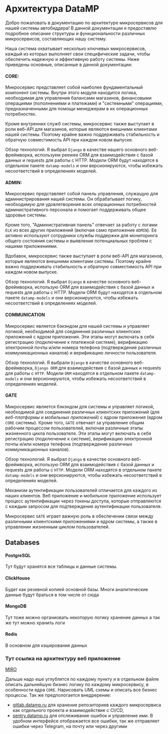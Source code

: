 # Архитектура DataMP

Добро пожаловать в документацию по архитектуре микросервисов для нашей системы автобиддера! В данной документации я предоставлю подробное описание структуры и функциональности различных микросервисов, составляющих нашу систему.

Наша система охватывает несколько ключевых микросервисов, каждый из которых выполняет свои специфические задачи, чтобы обеспечить надежную и эффективную работу системы. Ниже приведены основные, описанные в данной документации:
#### CORE:
  Микросервис представляет собой наиболее фундаментальный компонент системы. Внутри этого модуля находится логика, необходимая для управления балансами магазинов, финансовыми операциями (пополнениями и платежами) и "системными" операциями, предназначенными для помощи менеджерам в их операционных потребностях.

  Кроме внутренних служб системы, микросервис также выступает в роли веб-API для магазинов, которые являются внешними клиентами нашей системы. Поэтому крайне важно поддерживать стабильность и обратную совместимость API при каждом новом выпуске.

  Обзор технологий. Я выбрал `Django` в качестве нашего основного веб-фреймворка, используем peewee ORM для взаимодействия с базой данных и requests для работы с HTTP. Модели ORM будут находятся в отдельном пакете `datamp-models` и они версионируются, чтобы избежать несоответствий в определениях моделей.

#### ADMIN: 
  Микросервис представляет собой панель управления, служащую для администрирования нашей системы. Он обрабатывает логику, необходимую для удовлетворения всех операционных потребностей административного персонала и помогает поддерживать общее здоровье системы.

  Кроме того, "Административная панель" отвечает за работу с логами `ELK` из всех других приложений (включая само приложение `ADMIN`). Ее активно используют сотрудники службы поддержки для мониторинга общего состояния системы и выявления потенциальных проблем с нашими приложениями.

  Вдобавок, микросервис также выступает в роли веб-API для магазинов, которые являются внешними клиентами системы. Поэтому крайне важно поддерживать стабильность и обратную совместимость API при каждом новом выпуске.

  Обзор технологий. Я выбрал `Django` в качестве основного веб-фреймворка, использую ORM для взаимодействия с базой данных и requests для работы с HTTP. Модели ORM будут находятся в отдельном пакете `datamp-models` и они версионируются, чтобы избежать несоответствий в определениях моделей.
  
#### COMMUNICATION
  Микросервис является бэкэндом для нашей системы и управляет логикой, необходимой для соединения различных клиентских приложений с ядром приложения. Эти этапы могут включать в себя регистрацию (подключение к платежной системе), верификацию электронной почты и/или номера телефона (подтверждение различных коммуникационных каналов) и верификацию личности пользователя.

  Обзор технологий. Я выбрали `Django` в качестве основного веб-фреймворка, `Django ORM` для взаимодействия с базой данных и requests для работы с `HTTP`. Модели `ORM` находятся в отдельном пакете `datamp-models` и они версионируются, чтобы избежать несоответствий в определениях моделей.
  
#### GATE
  Микросервис является бэкэндом для системы и управляет логикой, необходимой для соединения различных клиентских приложений (для _веб-платформы_ и _мобильных приложений_) с ядром приложения (ядром `CORE` системы). Кроме того, `GATE` отвечает за управление общим рабочим процессом пользователей, включая различные этапы жизненного цикла пользователя. Эти этапы могут включать в себя регистрацию (подключение к системе), верификацию электронной почты и/или номера телефона (подтверждение различных коммуникационных каналов).

  Обзор технологий. Я выбрал `Django` в качестве основного веб-фреймворка, использую ORM для взаимодействия с базой данных и requests для работы с `HTTP`. Модели ORM находятся в отдельном пакете `datamp-models` и они версионируются, чтобы избежать несоответствий в определениях моделей.

  Механизм аутентификации пользователей отличается для каждого из наших клиентов. Веб приложение и мобильное приложение использует процесс аутентификации через токены доступа, которые отправляются с каждым запросом для подтверждения аутентификации пользователя.

  Микросервис `GATE` играет важную роль в обеспечении связи между различными клиентскими приложениями и ядром системы, а также в управлении жизненным циклом пользователей.

## Databases
#### PostgreSQL
Тут будут хранятся все таблицы и данные системы.
#### ClickHouse
Будет как резевной копией основной базы. Многи аналитические данные будут браться в том числе от сюда
#### MongoDB
Тут тоже можно органиовать некоторую логику хранение данных а так же тут можно хранить логи
#### Redis
В основном для кэширования данных

### Тут ссылка на архитектуру веб приложение
[MIRO](https://miro.com/welcomeonboard/OFRKQTdnS0JZTTJvSHQ3RUhpcTEycEdBMk94UVpIMGFEZE5PaHRVYUVwcjJsaWNMU2loYmNDOTFwM0hsQmpCVnwzMDc0NDU3MzU1MTA0NjA5MzI5fDI=?share_link_id=888767414667)

Дальше надо еше углублятся по каждому пункту и в отдельном файле описать дальнейшую бизнес логику по каждому микросервису, в особенности ядра `CORE`. Нарисовать UML схемы и описать все бизнес процессы.
Так же предпологается внедререние: 
- [gitlab.datamp.ru](https://gitlab.com) для хранение репозиториев каждого микросервиса как отдельного проекта и взаимодействие с CI/CD,
- [sentry.datamp.ru](https://sentry.io/) для отслеживание ошибок и управление ими. В удобном интерфейсе отображается все ошибки, так же отправляет ошибки через Telegram, на почту или через другими 
